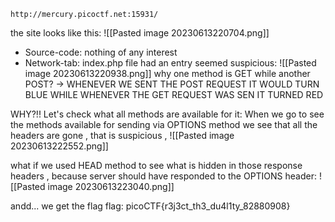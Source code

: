 
`http://mercury.picoctf.net:15931/`

the site looks like this:
![[Pasted image 20230613220704.png]]
* Source-code: nothing of any interest
* Network-tab: index.php file had an entry seemed suspicious:
![[Pasted image 20230613220938.png]]
why one method is GET while another POST? -> 
WHENEVER WE SENT THE POST REQUEST IT WOULD TURN BLUE
WHILE WHENEVER THE GET REQUEST WAS SEN IT TURNED RED 

WHY?!!
Let's check what all methods are available for it:
 When we go to see the methods available for sending via 
 OPTIONS method we see that all the headers are gone , that is suspicious ,
 ![[Pasted image 20230613222552.png]]
 
  what if we used HEAD method to see what is hidden in those response headers , because server should have responded to the OPTIONS header:
![[Pasted image 20230613223040.png]]

andd... we get the flag
flag: picoCTF{r3j3ct_th3_du4l1ty_82880908}

